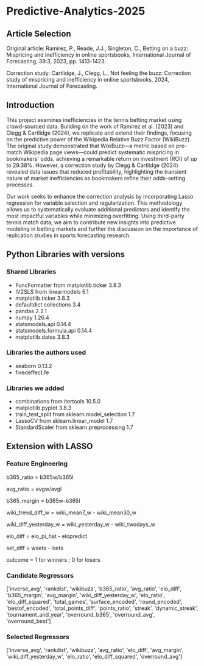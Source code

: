 # Predictive-Analytics-2025

## Article Selection

Original article: Ramirez, P., Reade, J.J., Singleton, C., Betting on a buzz: Mispricing and inefficiency in online sportsbooks, International Journal of Forecasting, 39:3, 2023, pp. 1413-1423.

Correction study: Cartlidge, J., Clegg, L., Not feeling the buzz: Correction study of mispricing and inefficiency in online sportsbooks, 2024, International Journal of Forecasting.

## Introduction

This project examines inefficiencies in the tennis betting market using crowd-sourced data. Building on the work of Ramirez et al. (2023) and Clegg & Cartlidge (2024), we replicate and extend their findings, focusing on the predictive power of the Wikipedia Relative Buzz Factor (WikiBuzz). The original study demonstrated that WikiBuzz—a metric based on pre-match Wikipedia page views—could predict systematic mispricing in bookmakers' odds, achieving a remarkable return on investment (ROI) of up to 29.38%. However, a correction study by Clegg & Cartlidge (2024) revealed data issues that reduced profitability, highlighting the transient nature of market inefficiencies as bookmakers refine their odds-setting processes.

Our work seeks to enhance the correction analysis by incorporating Lasso regression for variable selection and regularization. This methodology allows us to systematically evaluate additional predictors and identify the most impactful variables while minimizing overfitting. Using third-party tennis match data, we aim to contribute new insights into predictive modeling in betting markets and further the discussion on the importance of replication studies in sports forecasting research.

## Python Libraries with versions

### Shared Libraries

- FuncFormatter from matplotlib.ticker 3.8.3
- IV2SLS from linearmodels 6.1
- matplotlib.ticker 3.8.3
- defaultdict collections 3.4
- pandas  2.2.1
- numpy 1.26.4
- statsmodels.api 0.14.4
- statsmodels.formula.api 0.14.4
- matplotlib.dates 3.8.3

### Libraries the authors used

- seaborn 0.13.2
- fixedeffect.fe

### Libraries we added

- combinations from itertools 10.5.0
- matplotlib.pyplot 3.8.3
- train_test_split from sklearn.model_selection 1.7
- LassoCV from sklearn.linear_model 1.7
- StandardScaler from sklearn.preprocessing 1.7

## Extension with LASSO
  
### Feature Engineering

b365_ratio = b365w/b365l

avg_ratio = avgw/avgl

b365_margin = b365w-b365l

wiki_trend_diff_w = wiki_mean7_w - wiki_mean30_w

wiki_diff_yesterday_w = wiki_yesterday_w - wiki_twodays_w

elo_diff = elo_pi_hat - elopredict

set_diff = wsets - lsets

outcome = 1 for winners ; 0 for losers

### Candidate Regressors

['inverse_avg', 'rankdist', 'wikibuzz', 'b365_ratio', 'avg_ratio',  'elo_diff', 'b365_margin', 'avg_margin', 'wiki_diff_yesterday_w',  'elo_ratio', 'elo_diff_squared', 'total_games', 'surface_encoded',  'round_encoded', 'bestof_encoded', 'total_points_diff', 'points_ratio',  'streak', 'dynamic_streak', 'tournament_and_year', 'overround_b365',  'overround_avg', 'overround_best']

### Selected Regressors

['inverse_avg', 'rankdist', 'wikibuzz', 'avg_ratio', 'elo_diff',  'avg_margin', 'wiki_diff_yesterday_w', 'elo_ratio', 'elo_diff_squared',  'overround_avg']
